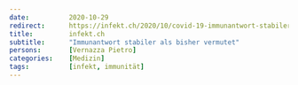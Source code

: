 ```yaml
---
date:          2020-10-29
redirect:      https://infekt.ch/2020/10/covid-19-immunantwort-stabiler-als-behauptet/
title:         infekt.ch
subtitle:      "Immunantwort stabiler als bisher vermutet"
persons:       [Vernazza Pietro]
categories:    [Medizin]
tags:          [infekt, immunität]
---
```

